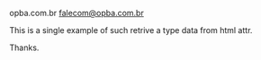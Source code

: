 opba.com.br falecom@opba.com.br

This is a single example of such retrive a type data from html attr.

Thanks.
